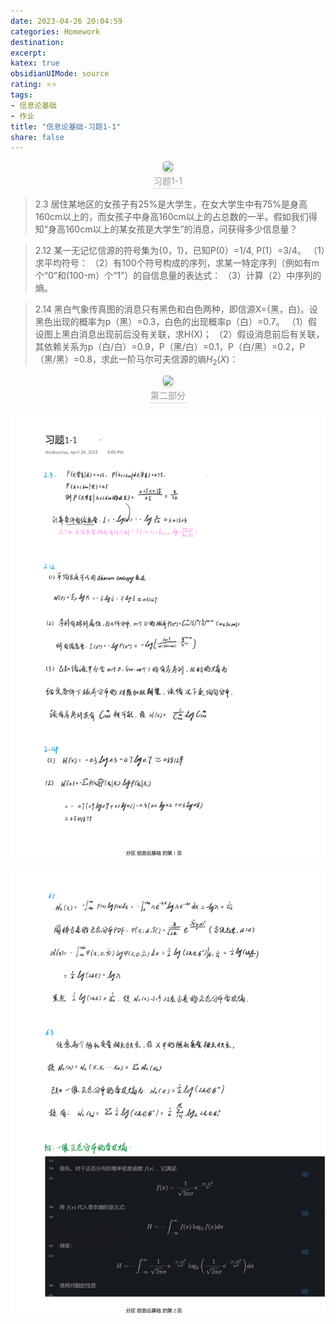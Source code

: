 ```yaml
---
date: 2023-04-26 20:04:59
categories: Homework
destination: 
excerpt: 
katex: true
obsidianUIMode: source
rating: ⭐⭐
tags:  
- 信息论基础
- 作业
title: "信息论基础-习题1-1"
share: false
---
```


<center>
    <img style="border-radius: 0.3125em;
    box-shadow: 0 2px 4px 0 rgba(34,36,38,.12),0 2px 10px 0 rgba(34,36,38,.08);"
    src="https://search.pstatic.net/common?src=https://i.imgur.com/ZidHHnf.png">
    <br>
    <div style="color:orange; border-bottom: 1px solid #d9d9d9;
    display: inline-block;
    color: #999;
    padding: 2px;">习题1-1
    </div>
</center>

>2.3
>居住某地区的女孩子有25%是大学生，在女大学生中有75%是身高160cm以上的，而女孩子中身高160cm以上的占总数的一半。假如我们得知“身高160cm以上的某女孩是大学生”的消息，问获得多少信息量？

> 2.12
> 某一无记忆信源的符号集为{0，1}，已知P(0）=1/4, P(1）=3/4。
> （1）求平均符号：
> （2）有100个符号构成的序列，求某一特定序列（例如有m个“0”和(100-m）个“1”）的自信息量的表达式：
> （3）计算（2）中序列的熵。

> 2.14
> 黑白气象传真图的消息只有黑色和白色两种，即信源X={黑，白}。设黑色出现的概率为p（黑）=0.3，白色的出现概率p（白）=0.7。
（1）假设图上黑白消息出现前后没有关联，求H(X)；
（2）假设消息前后有关联，其依赖关系为p（白/白）=0.9，P（黑/白）=0.1，P（白/黑）=0.2，P（黑/黑）=0.8，求此一阶马尔可夫信源的熵$H_2(X)$：

<center>
    <img style="border-radius: 0.3125em;
    box-shadow: 0 2px 4px 0 rgba(34,36,38,.12),0 2px 10px 0 rgba(34,36,38,.08);"
    src="https://search.pstatic.net/common?src=https://i.imgur.com/OoeP2s5.png">
    <br>
    <div style="color:orange; border-bottom: 1px solid #d9d9d9;
    display: inline-block;
    color: #999;
    padding: 2px;">第二部分
    </div>
</center>

![](private/08-Assets/1%202.png)


![](private/08-Assets/2.png)




